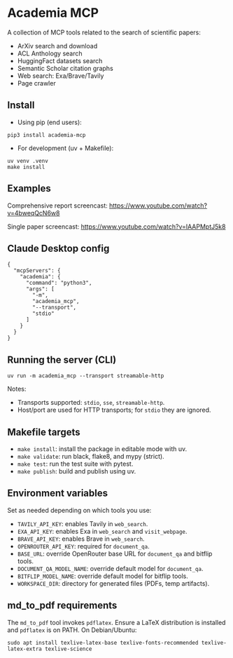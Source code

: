 # Academia MCP

A collection of MCP tools related to the search of scientific papers:
- ArXiv search and download
- ACL Anthology search
- HuggingFact datasets search
- Semantic Scholar citation graphs
- Web search: Exa/Brave/Tavily
- Page crawler

## Install

- Using pip (end users):
```
pip3 install academia-mcp
```

- For development (uv + Makefile):
```
uv venv .venv
make install
```

## Examples
Comprehensive report screencast: https://www.youtube.com/watch?v=4bweqQcN6w8

Single paper screencast: https://www.youtube.com/watch?v=IAAPMptJ5k8


## Claude Desktop config
```
{
  "mcpServers": {
    "academia": {
      "command": "python3",
      "args": [
        "-m",
        "academia_mcp",
        "--transport",
        "stdio"
      ]
    }
  }
}
```

## Running the server (CLI)

```
uv run -m academia_mcp --transport streamable-http
```

Notes:
- Transports supported: `stdio`, `sse`, `streamable-http`.
- Host/port are used for HTTP transports; for `stdio` they are ignored.

## Makefile targets

- `make install`: install the package in editable mode with uv.
- `make validate`: run black, flake8, and mypy (strict).
- `make test`: run the test suite with pytest.
- `make publish`: build and publish using uv.

## Environment variables

Set as needed depending on which tools you use:

- `TAVILY_API_KEY`: enables Tavily in `web_search`.
- `EXA_API_KEY`: enables Exa in `web_search` and `visit_webpage`.
- `BRAVE_API_KEY`: enables Brave in `web_search`.
- `OPENROUTER_API_KEY`: required for `document_qa`.
- `BASE_URL`: override OpenRouter base URL for `document_qa` and bitflip tools.
- `DOCUMENT_QA_MODEL_NAME`: override default model for `document_qa`.
- `BITFLIP_MODEL_NAME`: override default model for bitflip tools.
- `WORKSPACE_DIR`: directory for generated files (PDFs, temp artifacts).

## md_to_pdf requirements

The `md_to_pdf` tool invokes `pdflatex`. Ensure a LaTeX distribution is installed and `pdflatex` is on PATH. On Debian/Ubuntu:

```
sudo apt install texlive-latex-base texlive-fonts-recommended texlive-latex-extra texlive-science
```
